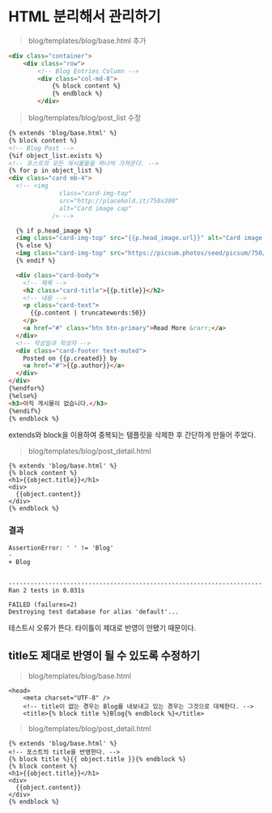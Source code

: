 # HTML 분리해서 관리하기

> blog/templates/blog/base.html 추가

```html
<div class="container">
    <div class="row">
        <!-- Blog Entries Column -->
        <div class="col-md-8">
            {% block content %}
            {% endblock %}
        </div>
```


> blog/templates/blog/post_list 수정

```html
{% extends 'blog/base.html' %}
{% block content %}
<!-- Blog Post -->
{%if object_list.exists %}
<!-- 포스트의 모든 게시물들을 하나씩 가져온다. -->
{% for p in object_list %}
<div class="card mb-4">
  <!-- <img
              class="card-img-top"
              src="http://placehold.it/750x300"
              alt="Card image cap"
            /> -->

  {% if p.head_image %}
  <img class="card-img-top" src="{{p.head_image.url}}" alt="Card image cap" />
  {% else %}
  <img class="card-img-top" src="https://picsum.photos/seed/picsum/750/300" alt="Card image cap" />
  {% endif %}

  <div class="card-body">
    <!-- 제목 -->
    <h2 class="card-title">{{p.title}}</h2>
    <!-- 내용 -->
    <p class="card-text">
      {{p.content | truncatewords:50}}
    </p>
    <a href="#" class="btn btn-primary">Read More &rarr;</a>
  </div>
  <!-- 작성일과 작성자 -->
  <div class="card-footer text-muted">
    Posted on {{p.created}} by
    <a href="#">{{p.author}}</a>
  </div>
</div>
{%endfor%}
{%else%}
<h3>아직 게시물이 없습니다.</h3>
{%endif%}
{% endblock %}
```

extends와 block을 이용하여 중복되는 템플릿을 삭제한 후 간단하게 만들어 주었다.


> blog/templates/blog/post_detail.html

```django
{% extends 'blog/base.html' %}
{% block content %}
<h1>{{object.title}}</h1>
<div>
  {{object.content}}
</div>
{% endblock %}
```

### 결과
```shell
AssertionError: ' ' != 'Blog'
-  
+ Blog


----------------------------------------------------------------------
Ran 2 tests in 0.031s

FAILED (failures=2)
Destroying test database for alias 'default'...
```
테스트시 오류가 뜬다. 타이틀이 제대로 반영이 안됐기 때문이다.

## title도 제대로 반영이 될 수 있도록 수정하기

> blog/templates/blog/base.html

```django
<head>
    <meta charset="UTF-8" />
    <!-- title이 없는 경우는 Blog를 내보내고 있는 경우는 그것으로 대체한다. -->
    <title>{% block title %}Blog{% endblock %}</title>
```

> blog/templates/blog/post_detail.html

```django
{% extends 'blog/base.html' %}
<!-- 포스트의 title을 반영한다. -->
{% block title %}{{ object.title }}{% endblock %}
{% block content %}
<h1>{{object.title}}</h1>
<div>
  {{object.content}}
</div>
{% endblock %}
```